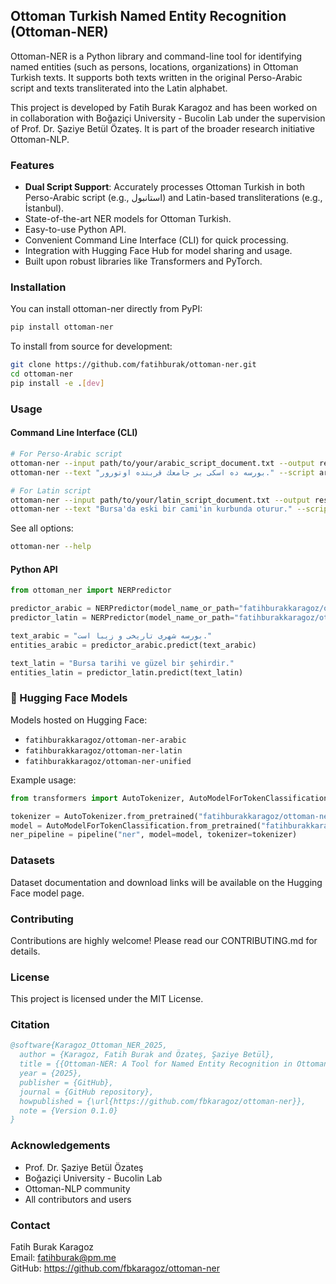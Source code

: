 ## Ottoman Turkish Named Entity Recognition (Ottoman-NER)

Ottoman-NER is a Python library and command-line tool for identifying named entities (such as persons, locations, organizations) in Ottoman Turkish texts. It supports both texts written in the original Perso-Arabic script and texts transliterated into the Latin alphabet.

This project is developed by Fatih Burak Karagoz and has been worked on in collaboration with Boğaziçi University - Bucolin Lab under the supervision of Prof. Dr. Şaziye Betül Özateş. It is part of the broader research initiative Ottoman-NLP.

### Features

- **Dual Script Support**: Accurately processes Ottoman Turkish in both Perso-Arabic script (e.g., استانبول) and Latin-based transliterations (e.g., İstanbul).
- State-of-the-art NER models for Ottoman Turkish.
- Easy-to-use Python API.
- Convenient Command Line Interface (CLI) for quick processing.
- Integration with Hugging Face Hub for model sharing and usage.
- Built upon robust libraries like Transformers and PyTorch.

### Installation

You can install ottoman-ner directly from PyPI:

```bash
pip install ottoman-ner
```

To install from source for development:

```bash
git clone https://github.com/fatihburak/ottoman-ner.git
cd ottoman-ner
pip install -e .[dev]
```

### Usage

#### Command Line Interface (CLI)

```bash
# For Perso-Arabic script
ottoman-ner --input path/to/your/arabic_script_document.txt --output results_arabic.json --script arabic
ottoman-ner --text "بورسه ده اسکی بر جامعك قربنده اوتورور." --script arabic

# For Latin script
ottoman-ner --input path/to/your/latin_script_document.txt --output results_latin.json --script latin
ottoman-ner --text "Bursa'da eski bir cami'in kurbunda oturur." --script latin
```

See all options:
```bash
ottoman-ner --help
```

#### Python API

```python
from ottoman_ner import NERPredictor

predictor_arabic = NERPredictor(model_name_or_path="fatihburakkaragoz/ottoman-ner-arabic")
predictor_latin = NERPredictor(model_name_or_path="fatihburakkaragoz/ottoman-ner-latin")

text_arabic = "بورسه شهری تاریخی و زیبا است."
entities_arabic = predictor_arabic.predict(text_arabic)

text_latin = "Bursa tarihi ve güzel bir şehirdir."
entities_latin = predictor_latin.predict(text_latin)
```

### 🤗 Hugging Face Models

Models hosted on Hugging Face:

- `fatihburakkaragoz/ottoman-ner-arabic`
- `fatihburakkaragoz/ottoman-ner-latin`
- `fatihburakkaragoz/ottoman-ner-unified`

Example usage:

```python
from transformers import AutoTokenizer, AutoModelForTokenClassification, pipeline

tokenizer = AutoTokenizer.from_pretrained("fatihburakkaragoz/ottoman-ner-latin")
model = AutoModelForTokenClassification.from_pretrained("fatihburakkaragoz/ottoman-ner-latin")
ner_pipeline = pipeline("ner", model=model, tokenizer=tokenizer)
```

### Datasets

Dataset documentation and download links will be available on the Hugging Face model page.

### Contributing

Contributions are highly welcome! Please read our CONTRIBUTING.md for details.

### License

This project is licensed under the MIT License.

### Citation

```bibtex
@software{Karagoz_Ottoman_NER_2025,
  author = {Karagoz, Fatih Burak and Özateş, Şaziye Betül},
  title = {{Ottoman-NER: A Tool for Named Entity Recognition in Ottoman Turkish Texts}},
  year = {2025},
  publisher = {GitHub},
  journal = {GitHub repository},
  howpublished = {\url{https://github.com/fbkaragoz/ottoman-ner}},
  note = {Version 0.1.0}
}
```

### Acknowledgements

- Prof. Dr. Şaziye Betül Özateş
- Boğaziçi University - Bucolin Lab
- Ottoman-NLP community
- All contributors and users

### Contact

Fatih Burak Karagoz  
Email: fatihburak@pm.me  
GitHub: https://github.com/fbkaragoz/ottoman-ner
